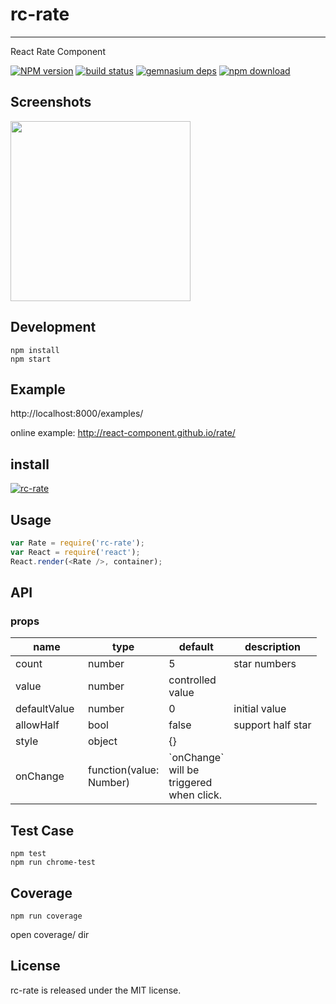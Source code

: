 # rc-rate
---

React Rate Component


[![NPM version][npm-image]][npm-url]
[![build status][travis-image]][travis-url]
[![gemnasium deps][gemnasium-image]][gemnasium-url]
[![npm download][download-image]][download-url]

[npm-image]: http://img.shields.io/npm/v/rc-rate.svg?style=flat-square
[npm-url]: http://npmjs.org/package/rc-rate
[travis-image]: https://img.shields.io/travis/react-component/rate.svg?style=flat-square
[travis-url]: https://travis-ci.org/react-component/rate
[coveralls-image]: https://img.shields.io/coveralls/react-component/rate.svg?style=flat-square
[coveralls-url]: https://coveralls.io/r/react-component/rate?branch=master
[gemnasium-image]: http://img.shields.io/gemnasium/react-component/rate.svg?style=flat-square
[gemnasium-url]: https://gemnasium.com/react-component/rate
[node-url]: http://nodejs.org/download/
[download-image]: https://img.shields.io/npm/dm/rc-rate.svg?style=flat-square
[download-url]: https://npmjs.org/package/rc-rate


## Screenshots

<img src="https://img.alicdn.com/tps/TB1ijlpLVXXXXb8XpXXXXXXXXXX-466-172.png" width="288"/>


## Development

```
npm install
npm start
```

## Example

http://localhost:8000/examples/


online example: http://react-component.github.io/rate/


## install


[![rc-rate](https://nodei.co/npm/rc-rate.png)](https://npmjs.org/package/rc-rate)


## Usage

```js
var Rate = require('rc-rate');
var React = require('react');
React.render(<Rate />, container);
```

## API

### props

<table class="table table-bordered table-striped">
    <thead>
    <tr>
        <th style="width: 100px;">name</th>
        <th style="width: 50px;">type</th>
        <th style="width: 50px;">default</th>
        <th>description</th>
    </tr>
    </thead>
    <tbody>
        <tr>
          <td>count</td>
          <td>number</td>
          <td>5</td>
          <td>star numbers</td>
        </tr>
        <tr>
          <td>value</td>
          <td>number</td>
          <td>controlled value</td>
        </tr>
        <tr>
          <td>defaultValue</td>
          <td>number</td>
          <td>0</td>
          <td>initial value</td>
        </tr>
        <tr>
          <td>allowHalf</td>
          <td>bool</td>
          <td>false</td>
          <td>support half star</td>
        </tr>
        <tr>
          <td>style</td>
          <td>object</td>
          <td>{}</td>
        </tr>
        <tr>
          <td>onChange</td>
          <td>function(value: Number)</td>
          <td>`onChange` will be triggered when click.</td>
        </tr>
    </tbody>
</table>


## Test Case

```
npm test
npm run chrome-test
```

## Coverage

```
npm run coverage
```

open coverage/ dir

## License

rc-rate is released under the MIT license.
